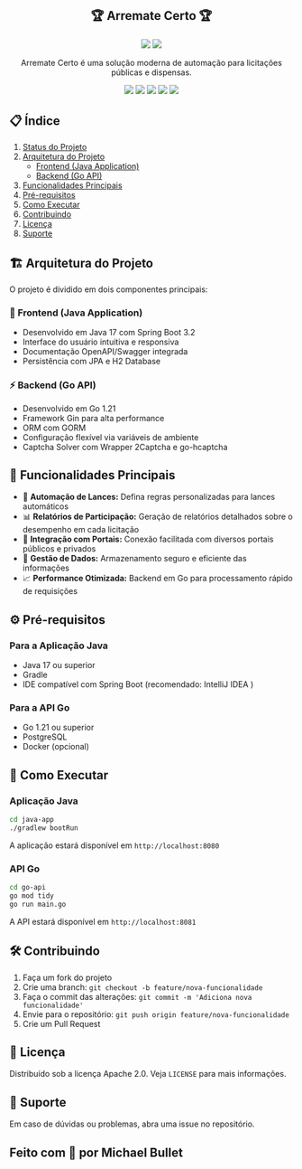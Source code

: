 ## <p align="center"> 🏆 Arremate Certo 🏆</p>

<p align="center">
  <img src="https://img.shields.io/badge/status-em_desenvolvimento-yellow">
  <img src="https://img.shields.io/badge/release_date-fevereiro_2025-blue">
</p>

<p align="center">
Arremate Certo é uma solução moderna de automação para licitações públicas e dispensas.
</p>

<p align="center">
  <img src="https://img.shields.io/badge/versão-2.0-brightgreen">
  <img src="https://img.shields.io/badge/licença-Apache_2.0-blue">
  <img src="https://img.shields.io/badge/Java-17-orange">
  <img src="https://img.shields.io/badge/Go-1.21-cyan">
  <img src="https://img.shields.io/badge/Spring_Boot-3.2-green"> 
</p>


## 📋 Índice
1. [Status do Projeto](#-Status-do-projeto)
2. [Arquitetura do Projeto](#-arquitetura-do-projeto)
   - [Frontend (Java Application)](#-frontend-java-application)
   - [Backend (Go API)](#-backend-go-api)
3. [Funcionalidades Principais](#-funcionalidades-principais)
4. [Pré-requisitos](#️-pré-requisitos)
5. [Como Executar](#-como-executar)
6. [Contribuindo](#-contribuindo)
7. [Licença](#-licença)
8. [Suporte](#-suporte)
   

## 🏗️ Arquitetura do Projeto

O projeto é dividido em dois componentes principais:

### 📱 Frontend (Java Application)

- Desenvolvido em Java 17 com Spring Boot 3.2
- Interface do usuário intuitiva e responsiva
- Documentação OpenAPI/Swagger integrada
- Persistência com JPA e H2 Database

### ⚡ Backend (Go API)

- Desenvolvido em Go 1.21
- Framework Gin para alta performance
- ORM com GORM
- Configuração flexível via variáveis de ambiente
- Captcha Solver com  Wrapper 2Captcha e go-hcaptcha

## 🎯 Funcionalidades Principais

- 🔄 **Automação de Lances:** Defina regras personalizadas para lances automáticos
- 📊 **Relatórios de Participação:** Geração de relatórios detalhados sobre o desempenho em cada licitação
- 🔗 **Integração com Portais:** Conexão facilitada com diversos portais públicos e privados
- 🔐 **Gestão de Dados:** Armazenamento seguro e eficiente das informações
- 📈 **Performance Otimizada:** Backend em Go para processamento rápido de requisições

## ⚙️ Pré-requisitos

### Para a Aplicação Java

- Java 17 ou superior
- Gradle
- IDE compatível com Spring Boot (recomendado: IntelliJ IDEA )

### Para a API Go

- Go 1.21 ou superior
- PostgreSQL
- Docker (opcional)

## 🚀 Como Executar

### Aplicação Java

```bash
cd java-app
./gradlew bootRun
```
A aplicação estará disponível em `http://localhost:8080`

### API Go
```bash
cd go-api
go mod tidy
go run main.go
```
A API estará disponível em `http://localhost:8081`



## 🛠️ Contribuindo

1. Faça um fork do projeto
2. Crie uma branch: `git checkout -b feature/nova-funcionalidade`
3. Faça o commit das alterações: `git commit -m 'Adiciona nova funcionalidade'`
4. Envie para o repositório: `git push origin feature/nova-funcionalidade`
5. Crie um Pull Request

## 📜 Licença

Distribuído sob a licença Apache 2.0. Veja `LICENSE` para mais informações.

## 🔧 Suporte

Em caso de dúvidas ou problemas, abra uma issue no repositório.


## Feito com 💙 por Michael Bullet
